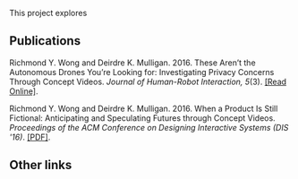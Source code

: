This project explores 

## Publications

Richmond Y. Wong and Deirdre K. Mulligan. 2016. These Aren’t the Autonomous Drones You’re Looking for: Investigating Privacy Concerns Through Concept Videos. *Journal of Human-Robot Interaction, 5*(3). [\[Read Online\]](http://humanrobotinteraction.org/journal/index.php/HRI/article/view/291/pdf_36).

Richmond Y. Wong and Deirdre K. Mulligan. 2016. When a Product Is Still Fictional: Anticipating and Speculating Futures through Concept Videos. *Proceedings of the ACM Conference on Designing Interactive Systems (DIS '16)*. [\[PDF\]](assets/Wong_Mulligan_When_a_Product_is_Still_Fictional_DIS2016.pdf).

## Other links
